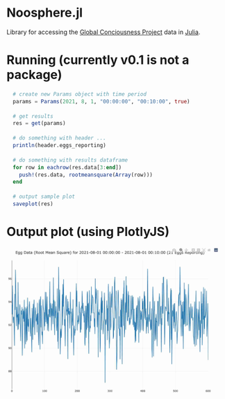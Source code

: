 # Noosphere.jl

Library for accessing the [Global Conciousness Project](https://noosphere.princeton.edu/index.html) data in [Julia](https://julialang.org/).

# Running (currently v0.1 is not a package)

```julia
  # create new Params object with time period
  params = Params(2021, 8, 1, "00:00:00", "00:10:00", true)
  
  # get results
  res = get(params)

  # do something with header ...
  println(header.eggs_reporting)

  # do something with results dataframe
  for row in eachrow(res.data[3:end])
    push!(res.data, rootmeansquare(Array(row)))
  end

  # output sample plot
  saveplot(res)
```

# Output plot (using PlotlyJS)

![plot](https://github.com/thecategory/Noosphere.jl/blob/main/out/p.jpeg)
